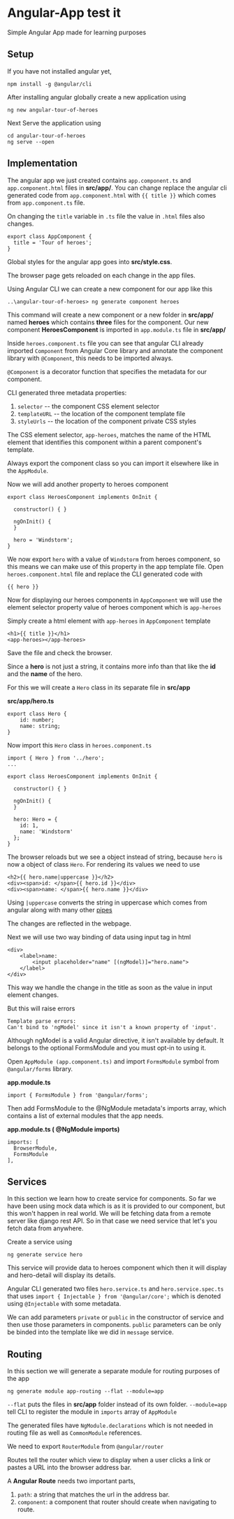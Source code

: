 # Angular-App test it
Simple Angular App made for learning purposes

## Setup
If you have not installed angular yet,

```
npm install -g @angular/cli
```

After installing angular globally create a new application using

```
ng new angular-tour-of-heroes
```

Next Serve the application using

```
cd angular-tour-of-heroes
ng serve --open
```

## Implementation
The angular app we just created contains ```app.component.ts``` and ```app.component.html``` files in **src/app/**. You can change replace the angular cli generated code from 
```app.component.html``` with ```{{ title }}``` which comes from ```app.component.ts``` 
file. 

On changing the ```title``` variable in ```.ts``` file the value in ```.html``` files also changes.

```
export class AppComponent {
  title = 'Tour of heroes';
}
```

Global styles for the angular app goes into **src/style.css**.

The browser page gets reloaded on each change in the app files.

Using Angular CLI we can create a new component for our app like this

```
..\angular-tour-of-heroes> ng generate component heroes
```

This command will create a new component or a new folder in **src/app/** named **heroes**
which contains **three** files for the component. Our new component **HeroesComponent** 
is imported in ```app.module.ts``` file in **src/app/**

Inside ```heroes.component.ts``` file you can see that angular CLI already imported 
```Component``` from Angular Core library and annotate the component library with 
```@Component```, this needs to be imported always.

```@Component``` is a decorator function that specifies the metadata for our component.

CLI generated three metadata properties:

1. ```selector``` -- the component CSS element selector
2. ```templateURL``` -- the location of the component template file
3. ```styleUrls``` -- the location of the component private CSS styles

The CSS element selector, ```app-heroes```, matches the name of the HTML element that 
identifies this component within a parent component's template.

Always export the component class so you can import it elsewhere like in the 
```AppModule```.

Now we will add another property to heroes component 

```
export class HeroesComponent implements OnInit {

  constructor() { }

  ngOnInit() {
  }

  hero = 'Windstorm';
}
```

We now export ```hero``` with a value of ```Windstorm``` from heroes component, so this 
means we can make use of this property in the app template file. Open 
```heroes.component.html``` file and replace the CLI generated code with

```
{{ hero }}
```

Now for displaying our heroes components in ```AppComponent``` we will use the element selector property value of heroes component which is ```app-heroes```

Simply create a html element with ```app-heroes``` in ```AppComponent``` template

```
<h1>{{ title }}</h1>
<app-heroes></app-heroes>
```

Save the file and check the browser.

Since a **hero** is not just a string, it contains more info than that like the **id** 
and the **name** of the hero.

For this we will create a ```Hero``` class in its separate file in **src/app**

**src/app/hero.ts**
```
export class Hero {
	id: number;
	name: string;
}
```

Now import this ```Hero``` class in ```heroes.component.ts```

```
import { Hero } from '../hero';
...

export class HeroesComponent implements OnInit {

  constructor() { }

  ngOnInit() {
  }

  hero: Hero = {
  	id: 1,
  	name: 'Windstorm'
  };
}
```

The browser reloads but we see a object instead of string, because ```hero``` is now a 
object of class ```Hero```. For rendering its values we need to use 

```
<h2>{{ hero.name|uppercase }}</h2>
<div><span>id: </span>{{ hero.id }}</div>
<div><span>name: </span>{{ hero.name }}</div>
```

Using ```|uppercase``` converts the string in uppercase which comes from angular along 
with many other [pipes](https://angular.io/guide/pipes)

The changes are reflected in the webpage.

Next we will use two way binding of data using input tag in html

```
<div>
	<label>name:
		<input placeholder="name" [(ngModel)]="hero.name">
	</label>
</div>
```

This way we handle the change in the title as soon as the value in input element changes.

But this will raise errors

```
Template parse errors:
Can't bind to 'ngModel' since it isn't a known property of 'input'.
```

Although ngModel is a valid Angular directive, it isn't available by default.
It belongs to the optional FormsModule and you must opt-in to using it.

Open ```AppModule (app.component.ts)``` and import ```FormsModule``` symbol from 
```@angular/forms``` library.

**app.module.ts**
```
import { FormsModule } from '@angular/forms';
```

Then add FormsModule to the @NgModule metadata's imports array, which contains a list of 
external modules that the app needs.

**app.module.ts ( @NgModule imports)**
```
imports: [
  BrowserModule,
  FormsModule
],
```

## Services
In this section we learn how to create service for components. So far we have been using 
mock data which is as it is provided to our component, but this won't happen in real 
world. We will be fetching data from a remote server like django rest API. So in that 
case we need service that let's you fetch data from anywhere.

Create a service using

```
ng generate service hero
```

This service will provide data to heroes component which then it will display and 
hero-detail will display its details.

Angular CLI generated two files ```hero.service.ts``` and ```hero.service.spec.ts``` that
uses ```import { Injectable } from '@angular/core';``` which is denoted using ```@Injectable``` with some metadata.

We can add parameters ```private``` or ```public``` in the constructor of service and 
then use those parameters in components. ```public``` parameters can be only be binded 
into the template like we did in ```message``` service.

## Routing
In this section we will generate a separate module for routing purposes of the app

```
ng generate module app-routing --flat --module=app
```

```--flat``` puts the files in **src/app** folder instead of its own folder.
```--module=app``` tell CLI to register the module in ```imports``` array of ```AppModule```

The generated files have ```NgModule.declarations``` which is not needed in routing file 
as well as ```CommonModule``` references.

We need to export ```RouterModule``` from ```@angular/router```

Routes tell the router which view to display when a user clicks a link or pastes a URL 
into the browser address bar.

A **Angular Route** needs two important parts,

1. ```path```: a string that matches the url in the address bar.
2. ```component```: a component that router should create when navigating to route.
